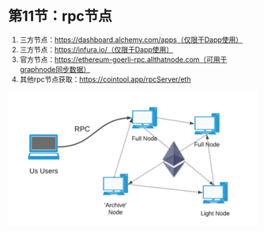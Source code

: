 # 第11节：rpc节点



1. 三方节点：https://dashboard.alchemy.com/apps（仅限于Dapp使用）
2. 三方节点：https://infura.io/（仅限于Dapp使用）
3. 官方节点：https://ethereum-goerli-rpc.allthatnode.com（可用于graphnode同步数据）
4. 其他rpc节点获取：https://cointool.app/rpcServer/eth

![image-20220914115548231](assets/image-20220914115548231.png)